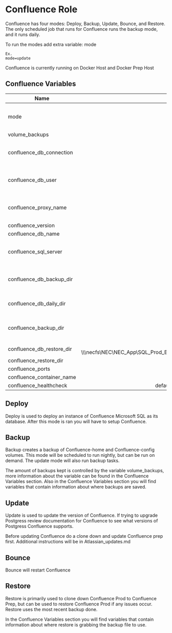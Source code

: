 # Confluence Role
Confluence has four modes: Deploy, Backup, Update, Bounce, and Restore. The only scheduled job that runs for Confluence runs the backup mode, and it runs daily.

To run the modes add extra variable: mode
```
Ex.
mode=update
```
Confluence is currently running on Docker Host and Docker Prep Host

## Confluence Variables
| Name   |      Found      |  Value |
|----------|:-------------:|------:|
| mode |  group vars | update <br> deploy <br> restore <br> backup |
| volume_backups | default  vars |  5 |
|confluence_db_connection | host vars | **Prod Value** <br> jdbc:sqlserver://;serverName=6.2.0.176;portNumber=50281;databaseName=D_Confluence <br> **Prep Value** <br> jdbc:sqlserver://;serverName=6.2.7.176;portNumber=51870;databaseName=D_Confluence|
|confluence_db_user | host vars | **Prod Value** <br> d_confluence_prod <br> **Prep Value** <br> confluence_prep|
|confluence_proxy_name | host vars | **Prod Value** <br> confluence.web.yuma.army.mil <br> **Prep Value** <br> confluence.prep.yuma.army.mil|
|confluence_version | host vars | 8.5.4 |
|confluence_db_name | host vars | D_Confluence|
|confluence_sql_server | host vars |  **Prod Value** <br> 6.2.0.176,50281 <br> **Prep Value** <br> 6.2.7.176,51870|
|confluence_db_backup_dir| host vars | **Prod Value** <br> \\\\\\necfs\NEC\NEC_App\SQL_Prod_Backup\ProdITS\#OnDemand\DoNotDelete\Ansible\Confluence <br> **Prep Value** \\\\\\necfs\NEC\NEC_App\SQL_Prep_Backup\PrepITS\#OnDemand\DoNotDelete\Ansible\Confluence|
|confluence_db_daily_dir | host vars | **Prod Value** <br> \\\\\\necfs\NEC\NEC_App\SQL_Prod_Backup\ProdITS\YPGRW04XAAA49J3$PRODITS\D_Confluence\FULL <br> **Prep Value** \\\\\\necfs\NEC\NEC_App\SQL_Prep_Backup\PrepITS\Confluence\FULL|
|confluence_backup_dir | default vars | **Prod Value** <br> /mnt/backup/docker_volumes/confluence <br> **Prep Value** <br> /mnt/backup/docker_volumes/confluence/prep|
|confluence_db_restore_dir | default vars \\\\\\necfs\NEC\NEC_App\SQL_Prod_Backup\ProdITS\#OnDemand\DoNotDelete\Ansible\Confluence|
|confluence_restore_dir | default vars | /mnt/backup/docker_volumes/confluence|
|confluence_ports | host vars | 9080|
|confluence_container_name | default vars | confluence|
|confluence_healthcheck| default vars(prod, prep) group(dev)| https://{{confluence_proxy_name}}/status|

## Deploy
Deploy is used to deploy an instance of Confluence Microsoft SQL as its database. After this mode is ran you will have to setup Confluence.

## Backup
Backup creates a backup of Confluence-home and Confluence-config volumes. This mode will be scheduled to run nightly, but can be run on demand. The update mode will also run backup tasks.

The amount of backups kept is controlled by the variable volume_backups, more information about the variable can be found in the Confluence Variables section. Also in the Confluence Variables section you will find variables that contain information about where backups are saved.

## Update
Update is used to update the version of Confluence. If trying to upgrade Postgress review documentation for Confluence to see what versions of Postgress Confluence supports.

Before updating Confluence do a clone down and update Confluence prep first. Additional instructions will be in Atlassian_updates.md
 
## Bounce
Bounce will restart Confluence

## Restore
Restore is primarily used to clone down Confluence Prod to Confluence Prep, but can be used to restore Confluence Prod if any issues occur. Restore uses the most recent backup done. 

In the Confluence Variables section you will find variables that contain information about where restore is grabbing the backup file to use.
